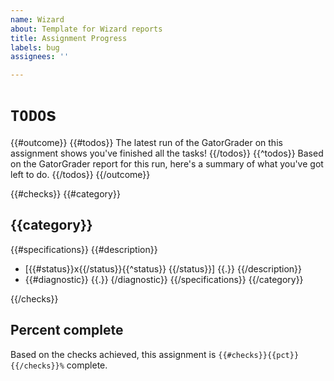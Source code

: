 ```yaml
---
name: Wizard
about: Template for Wizard reports
title: Assignment Progress
labels: bug
assignees: ''

---
```


# `TODO`s

{{#outcome}}
{{#todos}}
The latest run of the GatorGrader on this assignment shows you've finished all the tasks!
{{/todos}}
{{^todos}}
Based on the GatorGrader report for this run, here's a summary of what you've got left to do.
{{/todos}}
{{/outcome}}

{{#checks}}
{{#category}}
## {{category}}

{{#specifications}}
{{#description}}
- [{{#status}}x{{/status}}{{^status}} {{/status}}] {{.}}
{{/description}}
- {{#diagnostic}} {{.}} {/diagnostic}}
{{/specifications}}
{{/category}}

{{/checks}}

## Percent complete

Based on the checks achieved, this assignment is `{{#checks}}{{pct}}{{/checks}}%` complete.
